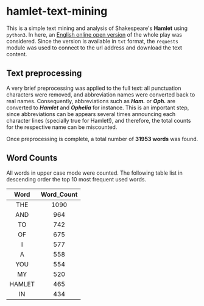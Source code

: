 # hamlet-text-mining

This is a simple text mining and analysis of Shakespeare's **Hamlet** using `python3`. In here, an [English online open version](http://erdani.com/tdpl/hamlet.txt) of the whole play was considered. Since the version is available in `txt` format, the `requests` module was used to connect to the url address and download the text content.
 



## Text preprocessing

A very brief preprocessing was applied to the full text: all punctuation characters were removed, and abbreviation names were converted back to real names. Consequently, abbreviations such as **_Ham._** or **_Oph._** are converted to **_Hamlet_** and **_Ophelia_** for instance. This is an important step, since abbreviations can be appears several times announcing each character lines (specially true for Hamlet!), and therefore, the total counts for the respective name can be miscounted.

Once preprocessing is complete, a total number of **31953 words** was found.



## Word Counts
All words in upper case mode were counted. The following table list in descending order the top 10 most frequent used words.


Word   | Word_Count
:------: | :---------:
THE        | 1090
AND        |  964
TO         |  742
OF         |  675
I          |  577
A          |  558
YOU        |  554
MY         |  520
HAMLET     |  465
IN         |  434
